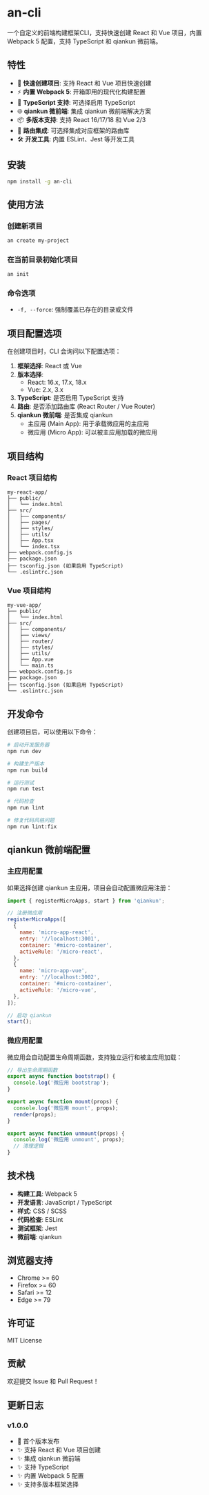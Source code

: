 # an-cli

一个自定义的前端构建框架CLI，支持快速创建 React 和 Vue 项目，内置 Webpack 5 配置，支持 TypeScript 和 qiankun 微前端。

## 特性

- 🚀 **快速创建项目**: 支持 React 和 Vue 项目快速创建
- ⚡ **内置 Webpack 5**: 开箱即用的现代化构建配置
- 🎯 **TypeScript 支持**: 可选择启用 TypeScript
- 🌐 **qiankun 微前端**: 集成 qiankun 微前端解决方案
- 📦 **多版本支持**: 支持 React 16/17/18 和 Vue 2/3
- 🔧 **路由集成**: 可选择集成对应框架的路由库
- 🛠️ **开发工具**: 内置 ESLint、Jest 等开发工具

## 安装

```bash
npm install -g an-cli
```

## 使用方法

### 创建新项目

```bash
an create my-project
```

### 在当前目录初始化项目

```bash
an init
```

### 命令选项

- `-f, --force`: 强制覆盖已存在的目录或文件

## 项目配置选项

在创建项目时，CLI 会询问以下配置选项：

1. **框架选择**: React 或 Vue
2. **版本选择**: 
   - React: 16.x, 17.x, 18.x
   - Vue: 2.x, 3.x
3. **TypeScript**: 是否启用 TypeScript 支持
4. **路由**: 是否添加路由库 (React Router / Vue Router)
5. **qiankun 微前端**: 是否集成 qiankun
   - 主应用 (Main App): 用于承载微应用的主应用
   - 微应用 (Micro App): 可以被主应用加载的微应用

## 项目结构

### React 项目结构

```
my-react-app/
├── public/
│   └── index.html
├── src/
│   ├── components/
│   ├── pages/
│   ├── styles/
│   ├── utils/
│   ├── App.tsx
│   └── index.tsx
├── webpack.config.js
├── package.json
├── tsconfig.json (如果启用 TypeScript)
└── .eslintrc.json
```

### Vue 项目结构

```
my-vue-app/
├── public/
│   └── index.html
├── src/
│   ├── components/
│   ├── views/
│   ├── router/
│   ├── styles/
│   ├── utils/
│   ├── App.vue
│   └── main.ts
├── webpack.config.js
├── package.json
├── tsconfig.json (如果启用 TypeScript)
└── .eslintrc.json
```

## 开发命令

创建项目后，可以使用以下命令：

```bash
# 启动开发服务器
npm run dev

# 构建生产版本
npm run build

# 运行测试
npm run test

# 代码检查
npm run lint

# 修复代码风格问题
npm run lint:fix
```

## qiankun 微前端配置

### 主应用配置

如果选择创建 qiankun 主应用，项目会自动配置微应用注册：

```javascript
import { registerMicroApps, start } from 'qiankun';

// 注册微应用
registerMicroApps([
  {
    name: 'micro-app-react',
    entry: '//localhost:3001',
    container: '#micro-container',
    activeRule: '/micro-react',
  },
  {
    name: 'micro-app-vue',
    entry: '//localhost:3002', 
    container: '#micro-container',
    activeRule: '/micro-vue',
  },
]);

// 启动 qiankun
start();
```

### 微应用配置

微应用会自动配置生命周期函数，支持独立运行和被主应用加载：

```javascript
// 导出生命周期函数
export async function bootstrap() {
  console.log('微应用 bootstrap');
}

export async function mount(props) {
  console.log('微应用 mount', props);
  render(props);
}

export async function unmount(props) {
  console.log('微应用 unmount', props);
  // 清理逻辑
}
```

## 技术栈

- **构建工具**: Webpack 5
- **开发语言**: JavaScript / TypeScript
- **样式**: CSS / SCSS
- **代码检查**: ESLint
- **测试框架**: Jest
- **微前端**: qiankun

## 浏览器支持

- Chrome >= 60
- Firefox >= 60
- Safari >= 12
- Edge >= 79

## 许可证

MIT License

## 贡献

欢迎提交 Issue 和 Pull Request！

## 更新日志

### v1.0.0

- 🎉 首个版本发布
- ✨ 支持 React 和 Vue 项目创建
- ✨ 集成 qiankun 微前端
- ✨ 支持 TypeScript
- ✨ 内置 Webpack 5 配置
- ✨ 支持多版本框架选择
